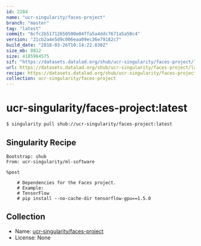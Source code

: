 ```yaml
---
id: 2284
name: "ucr-singularity/faces-project"
branch: "master"
tag: "latest"
commit: "6cfc2b51712650500e04ffa5a4ddc7671a5a50c4"
version: "21cb2a4e5d9c006eaa09ec36e79182c7"
build_date: "2018-03-26T10:14:22.830Z"
size_mb: 8812
size: 4185964575
sif: "https://datasets.datalad.org/shub/ucr-singularity/faces-project/latest/2018-03-26-6cfc2b51-21cb2a4e/21cb2a4e5d9c006eaa09ec36e79182c7.simg"
url: https://datasets.datalad.org/shub/ucr-singularity/faces-project/latest/2018-03-26-6cfc2b51-21cb2a4e/
recipe: https://datasets.datalad.org/shub/ucr-singularity/faces-project/latest/2018-03-26-6cfc2b51-21cb2a4e/Singularity
collection: ucr-singularity/faces-project
---
```


# ucr-singularity/faces-project:latest

```bash
$ singularity pull shub://ucr-singularity/faces-project:latest
```

## Singularity Recipe

```singularity
Bootstrap: shub
From: ucr-singularity/ml-software

%post

    # Dependencies for the Faces project.
    # Example:
    # TensorFlow
    # pip install --no-cache-dir tensorflow-gpu==1.5.0
```

## Collection

 - Name: [ucr-singularity/faces-project](https://github.com/ucr-singularity/faces-project)
 - License: None

